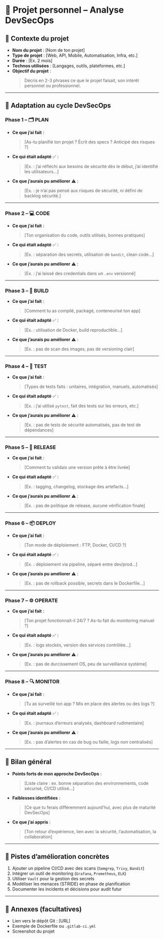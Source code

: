 # 🧠 Projet personnel – Analyse DevSecOps

## 📌 Contexte du projet

- **Nom du projet** : [Nom de ton projet]
- **Type de projet** : [Web, API, Mobile, Automatisation, Infra, etc.]
- **Durée** : [Ex. 2 mois]
- **Technos utilisées** : [Langages, outils, plateformes, etc.]
- **Objectif du projet** :  
  > Décris en 2-3 phrases ce que le projet faisait, son intérêt personnel ou professionnel.

---

## 🔁 Adaptation au cycle DevSecOps

### Phase 1 – 🗂️ PLAN

- **Ce que j’ai fait** :
  > [As-tu planifié ton projet ? Écrit des specs ? Anticipé des risques ?]

- **Ce qui était adapté** ✅ :
  > [Ex. : j’ai réfléchi aux besoins de sécurité dès le début, j’ai identifié les utilisateurs...]

- **Ce que j’aurais pu améliorer** ⚠️ :
  > [Ex. : je n’ai pas pensé aux risques de sécurité, ni défini de backlog sécurité.]

---

### Phase 2 – 💻 CODE

- **Ce que j’ai fait** :
  > [Ton organisation du code, outils utilisés, bonnes pratiques]

- **Ce qui était adapté** ✅ :
  > [Ex. : séparation des secrets, utilisation de `bandit`, clean code...]

- **Ce que j’aurais pu améliorer** ⚠️ :
  > [Ex. : j’ai laissé des credentials dans un `.env` versionné]

---

### Phase 3 – 🔨 BUILD

- **Ce que j’ai fait** :
  > [Comment tu as compilé, packagé, conteneurisé ton app]

- **Ce qui était adapté** ✅ :
  > [Ex. : utilisation de Docker, build reproductible...]

- **Ce que j’aurais pu améliorer** ⚠️ :
  > [Ex. : pas de scan des images, pas de versioning clair]

---

### Phase 4 – 🧪 TEST

- **Ce que j’ai fait** :
  > [Types de tests faits : unitaires, intégration, manuels, automatisés]

- **Ce qui était adapté** ✅ :
  > [Ex. : j’ai utilisé `pytest`, fait des tests sur les erreurs, etc.]

- **Ce que j’aurais pu améliorer** ⚠️ :
  > [Ex. : pas de tests de sécurité automatisés, pas de test de dépendances]

---

### Phase 5 – 🚀 RELEASE

- **Ce que j’ai fait** :
  > [Comment tu validais une version prête à être livrée]

- **Ce qui était adapté** ✅ :
  > [Ex. : tagging, changelog, stockage des artefacts...]

- **Ce que j’aurais pu améliorer** ⚠️ :
  > [Ex. : pas de politique de release, aucune vérification finale]

---

### Phase 6 – 📦 DEPLOY

- **Ce que j’ai fait** :
  > [Ton mode de déploiement : FTP, Docker, CI/CD ?]

- **Ce qui était adapté** ✅ :
  > [Ex. : déploiement via pipeline, séparé entre dev/prod...]

- **Ce que j’aurais pu améliorer** ⚠️ :
  > [Ex. : pas de rollback possible, secrets dans le Dockerfile...]

---

### Phase 7 – ⚙️ OPERATE

- **Ce que j’ai fait** :
  > [Ton projet fonctionnait-il 24/7 ? As-tu fait du monitoring manuel ?]

- **Ce qui était adapté** ✅ :
  > [Ex. : logs stockés, version des services contrôlée...]

- **Ce que j’aurais pu améliorer** ⚠️ :
  > [Ex. : pas de durcissement OS, peu de surveillance système]

---

### Phase 8 – 🔍 MONITOR

- **Ce que j’ai fait** :
  > [Tu as surveillé ton app ? Mis en place des alertes ou des logs ?]

- **Ce qui était adapté** ✅ :
  > [Ex. : journaux d’erreurs analysés, dashboard rudimentaire]

- **Ce que j’aurais pu améliorer** ⚠️ :
  > [Ex. : pas d’alertes en cas de bug ou faille, logs non centralisés]

---

## 🎯 Bilan général

- **Points forts de mon approche DevSecOps** :
  > [Liste claire : ex. bonne séparation des environnements, code sécurisé, CI/CD utilisé…]

- **Faiblesses identifiées** :
  > [Ce que tu ferais différemment aujourd’hui, avec plus de maturité DevSecOps]

- **Ce que j’ai appris** :
  > [Ton retour d’expérience, lien avec la sécurité, l’automatisation, la collaboration]

---

## 📌 Pistes d’amélioration concrètes

1. Ajouter un pipeline CI/CD avec des scans (`Semgrep`, `Trivy`, `Bandit`)
2. Intégrer un outil de monitoring (`Grafana`, `Prometheus`, `ELK`)
3. Utiliser `Vault` pour la gestion des secrets
4. Modéliser les menaces (STRIDE) en phase de planification
5. Documenter les incidents et décisions pour audit futur

---

## 📄 Annexes (facultatives)

- Lien vers le dépôt Git : [URL]
- Exemple de Dockerfile ou `.gitlab-ci.yml`
- Screenshot du projet
